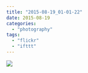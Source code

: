 ```yaml
---
title: "2015-08-19_01-01-22"
date: 2015-08-19
categories: 
  - "photography"
tags: 
  - "flickr"
  - "ifttt"
---
```


![](https://farm6.staticflickr.com/5651/20716518695_8e3c161d08_b.jpg)
